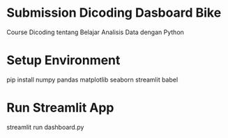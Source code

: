 # Submission Dicoding Dasboard Bike
Course Dicoding tentang Belajar Analisis Data dengan Python

# Setup Environment
pip install numpy pandas matplotlib seaborn streamlit babel

# Run Streamlit App

streamlit run dashboard.py
